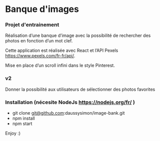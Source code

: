 # Banque d'images

### Projet d'entrainement 

Réalisation d’une banque d’image avec la possibilité de rechercher des photos en fonction d’un mot clef.

Cette application est réalisée avec React et l’API Pexels https://www.pexels.com/fr-fr/api/.

Mise en place d’un scroll infini dans le style Pinterest. 

### v2 

Donner la possibilité aux utilisateurs de sélectionner des photos favorites

### Installation (nécesite NodeJs https://nodejs.org/fr/ )

- git clone git@github.com:daussysimon/image-bank.git
- npm install
- npm start


Enjoy :)
